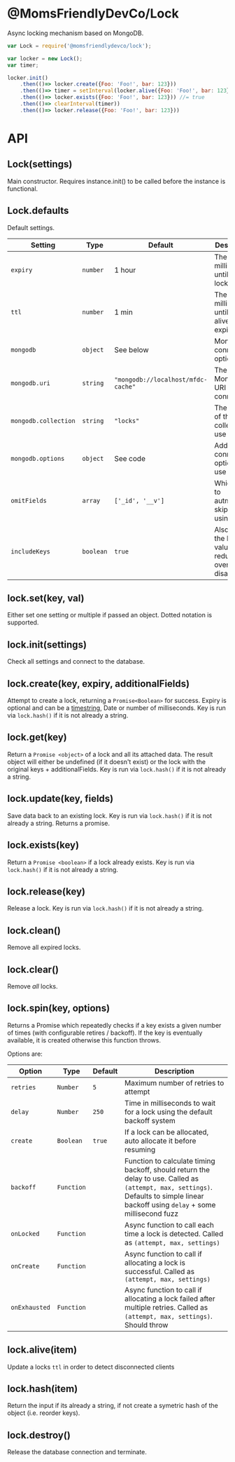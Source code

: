 @MomsFriendlyDevCo/Lock
=======================
Async locking mechanism based on MongoDB.

```javascript
var Lock = require('@momsfriendlydevco/lock');

var locker = new Lock();
var timer;

locker.init()
	.then(()=> locker.create({Foo: 'Foo!', bar: 123}))
	.then(()=> timer = setInterval(locker.alive({Foo: 'Foo!', bar: 123}), 30000))
	.then(()=> locker.exists({Foo: 'Foo!', bar: 123})) //= true
	.then(()=> clearInterval(timer))
	.then(()=> locker.release({Foo: 'Foo!', bar: 123}))
```


API
===

Lock(settings)
--------------
Main constructor.
Requires instance.init() to be called before the instance is functional.


Lock.defaults
-------------
Default settings.

| Setting              | Type     | Default                            | Description                                     |
|----------------------|----------|------------------------------------|-------------------------------------------------|
| `expiry`             | `number` | 1 hour                             | The time in milliseconds until the lock expires |
| `ttl`             | `number` | 1 min                             | The time in milliseconds until keep-alive expires |
| `mongodb`            | `object` | See below                          | MongoDB connection options                      |
| `mongodb.uri`        | `string` | `"mongodb://localhost/mfdc-cache"` | The MongoDB URI to connect to                   |
| `mongodb.collection` | `string` | `"locks"`                          | The name of the collection to use               |
| `mongodb.options`    | `object` | See code                           | Additional connection options to use            |
| `omitFields`         | `array`  | `['_id', '__v']`                   | Which fields to autmatically skip when using `get()` |
| `includeKeys`        | `boolean` | `true`                            | Also save the key field values, reduces overhead to disable this |


lock.set(key, val)
------------------
Either set one setting or multiple if passed an object. Dotted notation is supported.


lock.init(settings)
-------------------
Check all settings and connect to the database.


lock.create(key, expiry, additionalFields)
------------------------------------------
Attempt to create a lock, returning a `Promise<Boolean>` for success.
Expiry is optional and can be a [timestring](https://github.com/mike182uk/timestring), Date or number of milliseconds.
Key is run via `lock.hash()` if it is not already a string.


lock.get(key)
-------------
Return a `Promise <object>` of a lock and all its attached data.
The result object will either be undefined (if it doesn't exist) or the lock with the original keys + additionalFields.
Key is run via `lock.hash()` if it is not already a string.


lock.update(key, fields)
------------------------
Save data back to an existing lock.
Key is run via `lock.hash()` if it is not already a string.
Returns a promise.


lock.exists(key)
----------------
Return a `Promise <boolean>` if a lock already exists.
Key is run via `lock.hash()` if it is not already a string.


lock.release(key)
-----------------
Release a lock.
Key is run via `lock.hash()` if it is not already a string.


lock.clean()
------------
Remove all expired locks.


lock.clear()
------------
Remove *all* locks.


lock.spin(key, options)
-----------------------
Returns a Promise which repeatedly checks if a key exists a given number of times (with configurable retires / backoff).
If the key is eventually available, it is created otherwise this function throws.

Options are:

| Option        | Type       | Default | Description                                                                                                                                                                         |
|---------------|------------|---------|-------------------------------------------------------------------------------------------------------------------------------------------------------------------------------------|
| `retries`     | `Number`   | `5`     | Maximum number of retries to attempt                                                                                                                                                |
| `delay`       | `Number`   | `250`   | Time in milliseconds to wait for a lock using the default backoff system                                                                                                            |
| `create`      | `Boolean`  | `true`  | If a lock can be allocated, auto allocate it before resuming                                                                                                                        |
| `backoff`     | `Function` |         | Function to calculate timing backoff, should return the delay to use. Called as `(attempt, max, settings)`. Defaults to simple linear backoff using `delay` + some millisecond fuzz |
| `onLocked`    | `Function` |         | Async function to call each time a lock is detected. Called as `(attempt, max, settings)`                                                                                           |
| `onCreate`    | `Function` |         | Async function to call if allocating a lock is successful. Called as `(attempt, max, settings)`                                                                                     |
| `onExhausted` | `Function` |         | Async function to call if allocating a lock failed after multiple retries. Called as `(attempt, max, settings)`. Should throw                                                       |


lock.alive(item)
---------------
Update a locks `ttl` in order to detect disconnected clients


lock.hash(item)
---------------
Return the input if its already a string, if not create a symetric hash of the object (i.e. reorder keys).


lock.destroy()
--------------
Release the database connection and terminate.
